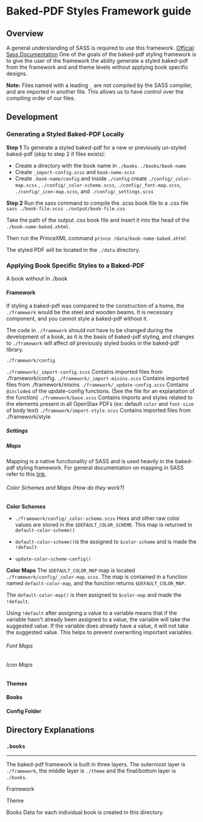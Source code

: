 # Baked-PDF Styles Framework guide
<!--
- Any place that a filename is mentioned, make sure it links to the actual file.
- This will prob be a long file, so make a table of contents.
- 
 -->

## Overview
A general understanding of SASS is required to use this framework. [Official Sass Documentation](http://sass-lang.com/documentation/file.SASS_REFERENCE.html)
One of the goals of the baked-pdf styling framework is to give the user of the framework the ability generate a styled baked-pdf from the framework and and theme levels without applying book specific designs.

**Note:** Files named with a leading `_` are not compiled by the SASS compiler, and are imported in another file. This allows us to have control over the compiling order of our files.

## Development

### Generating a Styled Baked-PDF Locally
**Step 1**
To generate a styled baked-pdf for a new or previously un-styled baked-pdf (skip to step 2 if files exists):
- Create a directory with the book name in `./books`. `./books/book-name`
- Create `_import-config.scss` and `book-name.scss`
- Create `.book-name/config` and inside `./config` create `./config/_color-map.scss` , `./config/_color-scheme.scss`, `./config/_font-map.scss`, `./config/_icon-map.scss`, and `./config/_settings.scss`

**Step 2**
Run the sass command to compile the .scss book file to a .css file `sass ./book-file.scss ./output/book-file.css`

Take the path of the output .css book file and insert it into the head of the `./book-name-baked.xhtml`.

Then  run the PrinceXML command `prince /data/book-name-baked.xhtml`

The styled PDF will be located in the `./data` directory.

### Applying Book Specific Styles to a Baked-PDF
A book without
In ./book

#### Framework
If styling a baked-pdf was compared to the construction of a home, the `./framework` would be the steel and wooden beams. It is necessary component, and you cannot style a baked-pdf without it.

The code in `./framework` should not have to be changed during the development of a book, as it is the basis of baked-pdf styling, and changes to `./framework` will affect *all* previously styled books in the baked-pdf library.

`./framework/config`


`./framework/_import-config.scss`
  Contains imported files from ./framework/config.
`./framework/_import-mixins.scss`
  Contains imported files from ./framework/mixins
`./framework/_update-config.scss`
  Contains `@include`s of the update-config functions. (See the file for an explanation of the function)
`./framework/base.scss`
  Contains imports and styles related to the elements present in all OpenStax PDFs (ex: default `color` and `font-size` of body text)
`./framework/import-style.scss`
  Contains imported files from ./framework/style


##### Settings

##### Maps
Mapping is a native functionality of SASS and is used heavily in the baked-pdf styling framework. For general documentation on mapping in SASS refer to this [link](http://sass-lang.com/documentation/file.SASS_REFERENCE.html#maps).

###### Color Schemes and Maps (How do they work?)
**Color Schemes**
- `./framework/config/_color-scheme.scss`
Hexs and other raw color values are stored in the `$DEFAULT_COLOR_SCHEME`. This map is returned in `default-color-scheme()`

- `default-color-scheme()`is the assigned to `$color-scheme` and is made the `!default`

- `update-color-scheme-config()`

**Color Maps**
The `$DEFAULT_COLOR_MAP` map is located `./framework/config/_color-map.scss`. The map is contained in a function named `default-color-map`, and the function returns `$DEFAULT_COLOR_MAP`.

The `default-color-map()` is then assigned to `$color-map` and made the `!default`.

Using `!default` after assigning a value to a variable means that if the variable hasn't already been assigned to a value, the variable will take the suggested value. If the variable does already have a value, it will not take the suggested value. This helps to prevent overwriting important variables.



###### Font Maps

###### Icon Maps




#### Themes
#### Books




#### Config Folder

## Directory Explanations
### `.books`




-------

The baked-pdf framework is built in three layers. The outermost layer is `./framework`, the middle layer is `./theme` and the final/bottom layer is `./books`.

Framework

Theme

Books
Data for each individual book is created in this directory.
